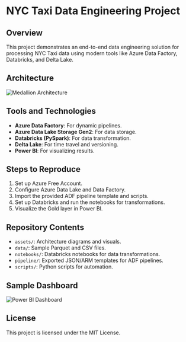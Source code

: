 # NYC Taxi Data Engineering Project  

## Overview  
This project demonstrates an end-to-end data engineering solution for processing NYC Taxi data using modern tools like Azure Data Factory, Databricks, and Delta Lake.  

## Architecture  
![Medallion Architecture](./assets/medallion_architecture.png)  

## Tools and Technologies  
- **Azure Data Factory**: For dynamic pipelines.  
- **Azure Data Lake Storage Gen2**: For data storage.  
- **Databricks (PySpark)**: For data transformation.  
- **Delta Lake**: For time travel and versioning.  
- **Power BI**: For visualizing results.  

## Steps to Reproduce  
1. Set up Azure Free Account.  
2. Configure Azure Data Lake and Data Factory.  
3. Import the provided ADF pipeline template and scripts.  
4. Set up Databricks and run the notebooks for transformations.  
5. Visualize the Gold layer in Power BI.  

## Repository Contents  
- `assets/`: Architecture diagrams and visuals.  
- `data/`: Sample Parquet and CSV files.  
- `notebooks/`: Databricks notebooks for data transformations.  
- `pipeline/`: Exported JSON/ARM templates for ADF pipelines.  
- `scripts/`: Python scripts for automation.  

## Sample Dashboard  
![Power BI Dashboard](./assets/powerbi_dashboard.png)  

## License  
This project is licensed under the MIT License.

